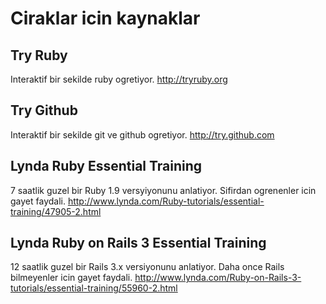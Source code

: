 # Ciraklar icin kaynaklar

## Try Ruby

Interaktif bir sekilde ruby ogretiyor.
http://tryruby.org

## Try Github

Interaktif bir sekilde git ve github ogretiyor.
http://try.github.com

## Lynda Ruby Essential Training

7 saatlik guzel bir Ruby 1.9 versyiyonunu anlatiyor. Sifirdan ogrenenler icin gayet faydali.
http://www.lynda.com/Ruby-tutorials/essential-training/47905-2.html

## Lynda Ruby on Rails 3 Essential Training

12 saatlik guzel bir Rails 3.x versiyonunu anlatiyor. Daha once Rails bilmeyenler icin gayet faydali.
http://www.lynda.com/Ruby-on-Rails-3-tutorials/essential-training/55960-2.html



